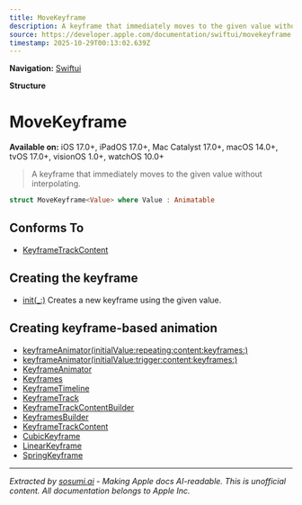```yaml
---
title: MoveKeyframe
description: A keyframe that immediately moves to the given value without interpolating.
source: https://developer.apple.com/documentation/swiftui/movekeyframe
timestamp: 2025-10-29T00:13:02.639Z
---
```


**Navigation:** [Swiftui](/documentation/swiftui)

**Structure**

# MoveKeyframe

**Available on:** iOS 17.0+, iPadOS 17.0+, Mac Catalyst 17.0+, macOS 14.0+, tvOS 17.0+, visionOS 1.0+, watchOS 10.0+

> A keyframe that immediately moves to the given value without interpolating.

```swift
struct MoveKeyframe<Value> where Value : Animatable
```

## Conforms To

- [KeyframeTrackContent](/documentation/swiftui/keyframetrackcontent)

## Creating the keyframe

- [init(_:)](/documentation/swiftui/movekeyframe/init(_:)) Creates a new keyframe using the given value.

## Creating keyframe-based animation

- [keyframeAnimator(initialValue:repeating:content:keyframes:)](/documentation/swiftui/view/keyframeanimator(initialvalue:repeating:content:keyframes:))
- [keyframeAnimator(initialValue:trigger:content:keyframes:)](/documentation/swiftui/view/keyframeanimator(initialvalue:trigger:content:keyframes:))
- [KeyframeAnimator](/documentation/swiftui/keyframeanimator)
- [Keyframes](/documentation/swiftui/keyframes)
- [KeyframeTimeline](/documentation/swiftui/keyframetimeline)
- [KeyframeTrack](/documentation/swiftui/keyframetrack)
- [KeyframeTrackContentBuilder](/documentation/swiftui/keyframetrackcontentbuilder)
- [KeyframesBuilder](/documentation/swiftui/keyframesbuilder)
- [KeyframeTrackContent](/documentation/swiftui/keyframetrackcontent)
- [CubicKeyframe](/documentation/swiftui/cubickeyframe)
- [LinearKeyframe](/documentation/swiftui/linearkeyframe)
- [SpringKeyframe](/documentation/swiftui/springkeyframe)

---

*Extracted by [sosumi.ai](https://sosumi.ai) - Making Apple docs AI-readable.*
*This is unofficial content. All documentation belongs to Apple Inc.*
